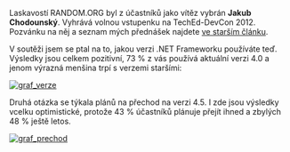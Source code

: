 <!-- dcterms:identifier = aspnetcz#387 -->
<!-- dcterms:title = Kdo vyhrál volný vstup na TechEd? -->
<!-- dcterms:abstract = Vyhlášení vítěze volné vstupenky na TechEd a trocha statistiky ohledně používaných verzí. -->
<!-- np9:categoryId = 6 -->
<!-- x4w:category = Akce a události -->
<!-- np9:authorId = 1 -->
<!-- np9:authorEmail = michal.valasek@altairis.cz -->
<!-- dcterms:creator = Michal Altair Valášek -->
<!-- dcterms:created = 2012-04-16T23:45:40.073+02:00 -->
<!-- dcterms:dateAccepted = 2012-04-16T23:45:41+02:00 -->
<!-- x4w:pictureWidth = 150 -->
<!-- x4w:pictureHeight = 150 -->
<!-- x4w:pictureUrl = /perex-pictures/20120410-aktualizovano-pozvanka-na-teched-devcon-2012-praha.png -->

Laskavostí RANDOM.ORG byl z účastníků jako vítěz vybrán **Jakub Chodounský**. Vyhrává volnou vstupenku na TechEd-DevCon 2012. Pozvánku na něj a seznam mých přednášek najdete [ve starším článku](http://www.aspnet.cz/articles/377-aktualizovano-pozvanka-na-teched-devcon-2012-praha).

V soutěži jsem se ptal na to, jakou verzi .NET Frameworku používáte teď. Výsledky jsou celkem pozitivní, 73 % z vás používá aktuální verzi 4.0 a jenom výrazná menšina trpí s verzemi staršími:

[![graf_verze](https://www.cdn.altairis.cz/Blog/2012/20120416-graf_verze_thumb.png "graf_verze")](https://www.cdn.altairis.cz/Blog/2012/20120416-graf_verze_2.png)

Druhá otázka se týkala plánů na přechod na verzi 4.5. I zde jsou výsledky vcelku optimistické, protože 43 % účastníků plánuje přejít ihned a zbylých 48 % ještě letos.

[![graf_prechod](https://www.cdn.altairis.cz/Blog/2012/20120416-graf_prechod_thumb.png "graf_prechod")](https://www.cdn.altairis.cz/Blog/2012/20120416-graf_prechod_2.png)
